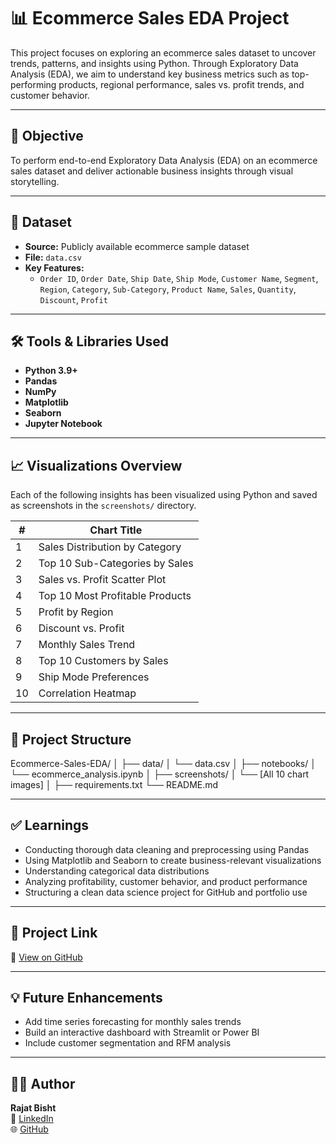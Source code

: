 # 📊 Ecommerce Sales EDA Project

This project focuses on exploring an ecommerce sales dataset to uncover trends, patterns, and insights using Python. Through Exploratory Data Analysis (EDA), we aim to understand key business metrics such as top-performing products, regional performance, sales vs. profit trends, and customer behavior.

---

## 🎯 Objective

To perform end-to-end Exploratory Data Analysis (EDA) on an ecommerce sales dataset and deliver actionable business insights through visual storytelling.

---

## 📂 Dataset

- **Source:** Publicly available ecommerce sample dataset
- **File:** `data.csv`
- **Key Features:**
  - `Order ID`, `Order Date`, `Ship Date`, `Ship Mode`, `Customer Name`, `Segment`, `Region`, `Category`, `Sub-Category`, `Product Name`, `Sales`, `Quantity`, `Discount`, `Profit`

---

## 🛠️ Tools & Libraries Used

- **Python 3.9+**
- **Pandas**
- **NumPy**
- **Matplotlib**
- **Seaborn**
- **Jupyter Notebook**

---

## 📈 Visualizations Overview

Each of the following insights has been visualized using Python and saved as screenshots in the `screenshots/` directory.

| # | Chart Title |
|--|-------------|
| 1 | Sales Distribution by Category |
| 2 | Top 10 Sub-Categories by Sales |
| 3 | Sales vs. Profit Scatter Plot |
| 4 | Top 10 Most Profitable Products |
| 5 | Profit by Region |
| 6 | Discount vs. Profit |
| 7 | Monthly Sales Trend |
| 8 | Top 10 Customers by Sales |
| 9 | Ship Mode Preferences |
| 10 | Correlation Heatmap |

---

## 📁 Project Structure

Ecommerce-Sales-EDA/
│
├── data/
│ └── data.csv
│
├── notebooks/
│ └── ecommerce_analysis.ipynb
│
├── screenshots/
│ └── [All 10 chart images]
│
├── requirements.txt
└── README.md


---

## ✅ Learnings

- Conducting thorough data cleaning and preprocessing using Pandas
- Using Matplotlib and Seaborn to create business-relevant visualizations
- Understanding categorical data distributions
- Analyzing profitability, customer behavior, and product performance
- Structuring a clean data science project for GitHub and portfolio use

---

## 🔗 Project Link

📌 [View on GitHub](https://github.com/rajatbisht03/Ecommerce-Sales-EDA)

---

## 💡 Future Enhancements

- Add time series forecasting for monthly sales trends
- Build an interactive dashboard with Streamlit or Power BI
- Include customer segmentation and RFM analysis

---

## 👨‍💻 Author

**Rajat Bisht**  
📧 [LinkedIn](https://www.linkedin.com/in/rajatbisht03)  
🌐 [GitHub](https://github.com/rajatbisht03)
